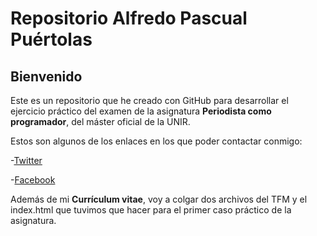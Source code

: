 # Repositorio Alfredo Pascual Puértolas
## Bienvenido

Este es un repositorio que he creado con GitHub para desarrollar el ejercicio práctico del examen de la asignatura **Periodista como programador**, del máster oficial de la UNIR.

Estos son algunos de los enlaces en los que poder contactar conmigo:

-[Twitter](https://twitter.com/AlfredoPascual1)  

-[Facebook](https://www.facebook.com/alfredo.pascualpuertolas)

Además de mi **Currículum vitae**, voy a colgar dos archivos del TFM y el index.html que tuvimos que hacer para el primer caso práctico de la asignatura. 
